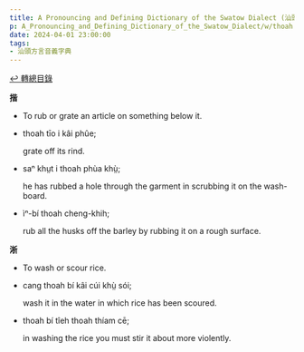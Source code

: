 ```yaml
---
title: A Pronouncing and Defining Dictionary of the Swatow Dialect (汕頭方言音義字典) / thoah
p: A_Pronouncing_and_Defining_Dictionary_of_the_Swatow_Dialect/w/thoah
date: 2024-04-01 23:00:00
tags: 
- 汕頭方言音義字典
---
```


[↩️ 轉總目錄](/A_Pronouncing_and_Defining_Dictionary_of_the_Swatow_Dialect)


**揩**
- To rub or grate an article on something below it.

- thoah tīo i kâi phûe;

  grate off its rind.

- saⁿ khṳt i thoah phùa khṳ̀;

  he has rubbed a hole through the garment in scrubbing it on the wash-board.

- ìⁿ-bí thoah cheng-khih;

  rub all the husks off the barley by rubbing it on a rough surface.

**淅**
- To wash or scour rice.

- cang thoah bí kâi cúi khṳ̀ sói;

  wash it in the water in which rice has been scoured.

- thoah bí tîeh thoah thíam cē;

  in washing the rice you must stir it about more violently.